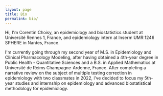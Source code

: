 ```yaml
---
layout: page
title: Bio
permalink: bio/
---
```


Hi, I'm Corentin Choisy, an epidemiology and biostatistics student at Université Rennes 1, France, and epidemiology intern at Inserm UMR 1246 SPHERE in Nantes, France.

I'm currently going through my second year of M.S. in Epidemiology and Clinical Pharmacology Modeling, after having obtained a 4th-year degree in Public Health - Quantitative Sciences and a B.S. in Applied Mathematics at Université de Reims Champagne-Ardenne, France. After completing a narrative review on the subject of multiple testing correction in epidemiology with two classmates in 2022, I've decided to focus my 5th-year studies and internship on epidemiology and advanced biostatistical methodology for epidemiology.
